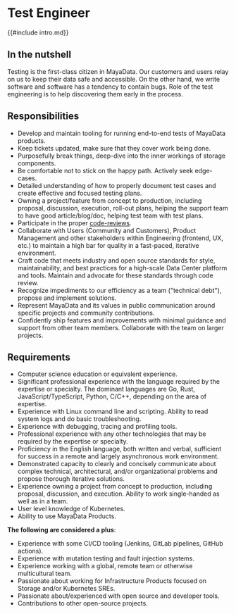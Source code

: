 # Test Engineer

{{#include intro.md}}

## In the nutshell

Testing is the first-class citizen in MayaData. Our customers and users relay on us to keep their data safe and accessible. On the other hand, we write software and software has a tendency to contain bugs. Role of the test engineering is to help discovering them early in the process.

## Responsibilities

- Develop and maintain tooling for running end-to-end tests of MayaData products.
- Keep tickets updated, make sure that they cover work being done.
- Purposefully break things, deep-dive into the inner workings of storage components.
- Be comfortable not to stick on the happy path. Actively seek edge-cases.
- Detailed understanding of how to properly document test cases and create effective and focused testing plans.
- Owning a project/feature from concept to production, including proposal, discussion, execution, roll-out plans, helping the support team to have good article/blog/doc, helping test team with test plans.
- Participate in the proper [code-reviews](/craft/code-review.md).
- Collaborate with Users (Community and Customers), Product Management and other stakeholders within Engineering (frontend, UX, etc.) to maintain a high bar for quality in a fast-paced, iterative environment.
- Craft code that meets industry and open source standards for style, maintainability, and best practices for a high-scale Data Center platform and tools. Maintain and advocate for these standards through code review.
- Recognize impediments to our efficiency as a team ("technical debt"), propose and implement solutions.
- Represent MayaData and its values in public communication around specific projects and community contributions.
- Confidently ship features and improvements with minimal guidance and support from other team members. Collaborate with the team on larger projects.

## Requirements
- Computer science education or equivalent experience.
- Significant professional experience with the language required by the expertise or specialty. The dominant languages are Go, Rust, JavaScript/TypeScript, Python, C/C++, depending on the area of expertise.
- Experience with Linux command line and scripting. Ability to read system logs and do basic troubleshooting.
- Experience with debugging, tracing and profiling tools.
- Professional experience with any other technologies that may be required by the expertise or specialty.
- Proficiency in the English language, both written and verbal, sufficient for success in a remote and largely asynchronous work environment.
- Demonstrated capacity to clearly and concisely communicate about complex technical, architectural, and/or organizational problems and propose thorough iterative solutions.
- Experience owning a project from concept to production, including proposal, discussion, and execution. Ability to work single-handed as well as in a team.
- User level knowledge of Kubernetes.
- Ability to use MayaData Products.

**The following are considered a plus**:
- Experience with some CI/CD tooling (Jenkins, GitLab pipelines, GitHub actions).
- Experience with mutation testing and fault injection systems.
- Experience working with a global, remote team or otherwise multicultural team.
- Passionate about working for Infrastructure Products focused on Storage and/or Kubernetes SREs.
- Passionate about/experienced with open source and developer tools.
- Contributions to other open-source projects.

